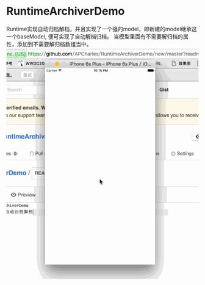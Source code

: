 # RuntimeArchiverDemo
Runtime实现自动归档解档，并且实现了一个强的model，即新建的model继承这一个baseModel, 便可实现了自动解档归档。
当模型里面有不需要解归档的属性，添加到不需要解归档数组当中。
![image](https://github.com/APCharles/RuntimeArchiverDemo/blob/master/RuntimeArchiverDemo1/RuntimeArchiverDemo/demo.gif)


